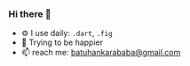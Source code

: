 ### Hi there 👋

- ⚙️ I use daily: `.dart`, `.fig`
- 🌱 Trying to be happier
- 📫 reach me: batuhankarababa@gmail.com
